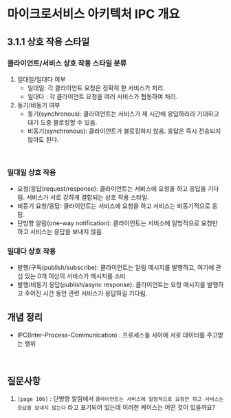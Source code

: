 # 마이크로서비스 아키텍처 IPC 개요

## 3.1.1 상호 작용 스타일

### 클라이언트/서비스 상호 작용 스타일 분류

1. 일대일/일대다 여부
    - 일대일: 각 클라이언트 요청은 정확히 한 서비스가 처리.
    - 일대다 : 각 클라이언트 요청을 여러 서비스가 협동하여 처리.
2. 동기/비동기 여부
    - 동기(synchronous): 클라이언트는 서비스가 제 시간에 응답하리라 기대하고 대기 도중 블로킹할 수 있음.
    - 비동기(synchronous): 클라이언트가 블로킹하지 않음. 응답은 즉시 전송되지 않아도 된다.

<br />

### 일대일 상호 작용

-   요청/응답(request/response): 클라이언트는 서비스에 요청을 하고 응답을 기다림. 서비스가 서로 강하게 결합되는 상호 작용 스타일.
-   비동기 요청/응답: 클라이언트는 서비스에 요청을 하고 서비스는 비동기적으로 응답.
-   단방향 알림(one-way notification): 클라이언트는 서비스에 일방적으로 요청만 하고 서비스는 응답을 보내지 않음.

### 일대다 상호 작용

-   발행/구독(publish/subscribe): 클라이언트는 알림 메시지를 발행하고, 여기에 관심 있는 0개 이상의 서비스가 메시지를 소비
-   발행/비동기 응답(publish/async response): 클라이언트는 요청 메시지를 발행하고 주어진 시간 동안 관련 서비스가 응답하길 기다림.

## 개념 정리

-   IPC(Inter-Process-Communication) : 프로세스들 사이에 서로 데이터를 주고받는 행위

<br />

## 질문사항

1.  `[page 106]` : 단뱡향 알림에서 `클라이언트는 서비스에 일방적으로 요청만 하고 서비스는 응답을 보내지 않는다` 라고 표기되어 있는데 이러한 케이스는 어떤 것이 있을까요?
